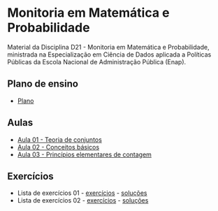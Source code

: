 # Monitoria em Matemática e Probabilidade

Material da Disciplina D21 - Monitoria em Matemática e Probabilidade, ministrada na Especialização em Ciência de Dados aplicada a Políticas Públicas da Escola Nacional de Administração Pública (Enap).

## Plano de ensino
- [Plano](./plano.pdf)

## Aulas
- [Aula 01 - Teoria de conjuntos](./slides/D21_Monitoria_MatProb_01.pdf)
- [Aula 02 - Conceitos básicos](./slides/D21_Monitoria_MatProb_02.pdf)
- [Aula 03 - Princípios elementares de contagem](./slides/D21_Monitoria_MatProb_01.pdf)

## Exercícios
- Lista de exercícios 01 - [exercícios](./exercicios/D21_Monitoria_MatProb_Exercicios_01.ipynb) - [soluções](./exercicios/D21_Monitoria_MatProb_Exercicios_01_solucoes.ipynb)
- Lista de exercícios 02 - [exercícios](./exercicios/D21_Monitoria_MatProb_Exercicios_02.ipynb) - [soluções](./exercicios/D21_Monitoria_MatProb_Exercicios_02_solucoes.ipynb)
